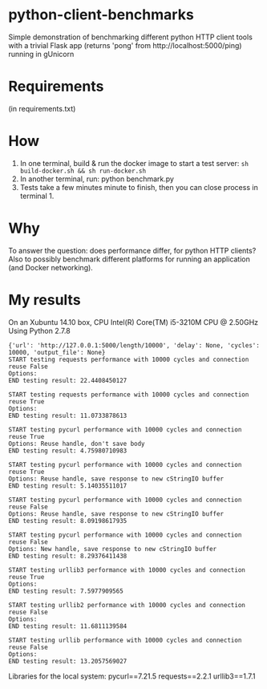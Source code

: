 # python-client-benchmarks
Simple demonstration of benchmarking different python HTTP client tools with a trivial Flask app (returns 'pong' from http://localhost:5000/ping) running in gUnicorn

# Requirements
(in requirements.txt)

# How
1. In one terminal, build & run the docker image to start a test server: `sh build-docker.sh && sh run-docker.sh`
2. In another terminal, run: python benchmark.py
3. Tests take a few minutes minute to finish, then you can close process in terminal 1. 

# Why
To answer the question: does performance differ, for python HTTP clients?
Also to possibly benchmark different platforms for running an application (and Docker networking).

# My results

On an Xubuntu 14.10 box, CPU Intel(R) Core(TM) i5-3210M CPU @ 2.50GHz
Using Python 2.7.8

```
{'url': 'http://127.0.0.1:5000/length/10000', 'delay': None, 'cycles': 10000, 'output_file': None}
START testing requests performance with 10000 cycles and connection reuse False
Options: 
END testing result: 22.4408450127
 
START testing requests performance with 10000 cycles and connection reuse True
Options: 
END testing result: 11.0733878613
 
START testing pycurl performance with 10000 cycles and connection reuse True
Options: Reuse handle, don't save body
END testing result: 4.75980710983
 
START testing pycurl performance with 10000 cycles and connection reuse True
Options: Reuse handle, save response to new cStringIO buffer
END testing result: 5.14035511017
 
START testing pycurl performance with 10000 cycles and connection reuse False
Options: Reuse handle, save response to new cStringIO buffer
END testing result: 8.09198617935
 
START testing pycurl performance with 10000 cycles and connection reuse False
Options: New handle, save response to new cStringIO buffer
END testing result: 8.29376411438
 
START testing urllib3 performance with 10000 cycles and connection reuse True
Options: 
END testing result: 7.5977909565
 
START testing urllib2 performance with 10000 cycles and connection reuse False
Options: 
END testing result: 11.6811139584
 
START testing urllib performance with 10000 cycles and connection reuse False
Options: 
END testing result: 13.2057569027
```

Libraries for the local system:
pycurl==7.21.5
requests==2.2.1
urllib3==1.7.1